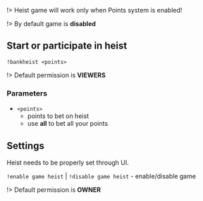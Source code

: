 !> Heist game will work only when Points system is enabled!

!> By default game is **disabled**

## Start or participate in heist

`!bankheist <points>`

!> Default permission is **VIEWERS**

### Parameters

- `<points>`
  - points to bet on heist
  - use **all** to bet all your points

## Settings

Heist needs to be properly set through UI.

`!enable game heist` |
`!disable game heist` - enable/disable game

!> Default permission is **OWNER**